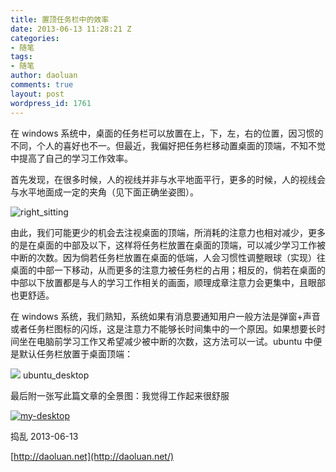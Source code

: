 ```yaml
---
title: 置顶任务栏中的效率
date: 2013-06-13 11:28:21 Z
categories:
- 随笔
tags:
- 随笔
author: daoluan
comments: true
layout: post
wordpress_id: 1761
---
```


在 windows 系统中，桌面的任务栏可以放置在上，下，左，右的位置，因习惯的不同，个人的喜好也不一。但最近，我偏好把任务栏移动置桌面的顶端，不知不觉中提高了自己的学习工作效率。

首先发现，在很多时候，人的视线并非与水平地面平行，更多的时候，人的视线会与水平地面成一定的夹角（见下面正确坐姿图）。

![right_sitting](http://daoluan.net/images/blog/2013/06/right_sitting.jpg)

由此，我们可能更少的机会去注视桌面的顶端，所消耗的注意力也相对减少，更多的是在桌面的中部及以下，这样将任务栏放置在桌面的顶端，可以减少学习工作被中断的次数。因为倘若任务栏放置在桌面的低端，人会习惯性调整眼球（实现）往桌面的中部一下移动，从而更多的注意力被任务栏的占用；相反的，倘若在桌面的中部以下放置都是与人的学习工作相关的画面，顺理成章注意力会更集中，且眼部也更舒适。

在 windows 系统，我们熟知，系统如果有消息要通知用户一般方法是弹窗+声音或者任务栏图标的闪烁，这是注意力不能够长时间集中的一个原因。如果想要长时间坐在电脑前学习工作又希望减少被中断的次数，这方法可以一试。ubuntu 中便是默认任务栏放置于桌面顶端：

![](http://upload.wikimedia.org/wikipedia/commons/0/05/Google_Chrome_22_on_Ubuntu_12.04.png) ubuntu_desktop

最后附一张写此篇文章的全景图：我觉得工作起来很舒服

[![my-desktop](http://daoluan.net/images/blog/2013/06/my-desktop.jpg)](http://daoluan.net/images/blog/2013/06/my-desktop.jpg)

捣乱 2013-06-13

[http://daoluan.net](http://daoluan.net/)
